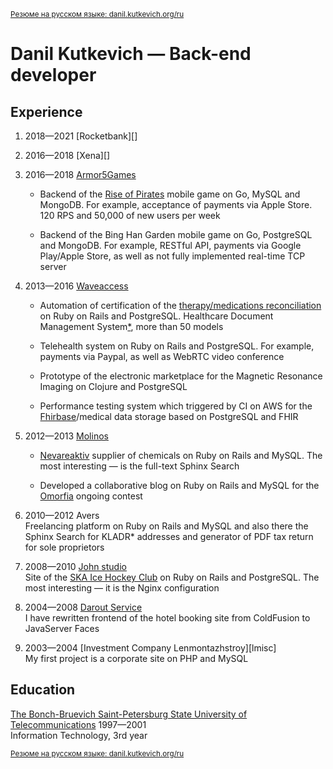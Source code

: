 <sup>[Резюме на русском языке: danil.kutkevich.org/ru][]</sup>

Danil Kutkevich — Back-end developer
====================================

[rubycda]: https://github.com/hospital-systems/ruby-cda
[Armor5Games]: https://armor5games.github.io
[medapp]: http://choice-hs.com

Experience
----------

1. <span title="08.2018—01.2021">2018—2021</span>
   [Rocketbank][]

2. <span title="07.2018—08.2018">2016—2018</span>
   <span title="Xena Exchange">[Xena][]</span>

3. <span title="10.2016—05.2018">2016—2018</span>
   [Armor5Games][]

   * Backend of the [Rise of Pirates][] mobile game on Go, MySQL and MongoDB.
     For example, acceptance of payments via Apple Store.
     120 RPS and 50,000 of new users per week

   * Backend of the Bing Han Garden mobile game on Go, PostgreSQL and MongoDB.
     For example, RESTful API, payments via Google Play/Apple Store,
     as well as not fully implemented real-time TCP server

   [Rise of Pirates]: https://armor5games.github.io/en/games/rise-of-pirates/

4. <span title="06.2013—08.2016">2013—2016</span>
   [Waveaccess][waveaccess.ru]

   * Automation of certification of the
     [therapy/medications reconciliation][rubycda] on Ruby on Rails and
     PostgreSQL. Healthcare Document Management System[*][medapp],
     more than 50 models

   * <span title="holiadvice.com">Telehealth system</span> on Ruby on Rails
     and PostgreSQL. For example, payments via Paypal,
     as well as WebRTC video conference

   * Prototype of the <span title="Salemed">electronic marketplace for the
     Magnetic Resonance Imaging</span> on Clojure and PostgreSQL

   * Performance testing system which triggered by CI on AWS
     for the [Fhirbase][]/medical data storage based on PostgreSQL and FHIR

   [waveaccess.ru]: https://waveaccess.ru
   [Fhirbase]: https://github.com/fhirbase/fhirbase-plv8/graphs/contributors

5. <span title="04.2012—06.2013">2012—2013</span>
   [Molinos][molinos.ru]

   * [Nevareaktiv][nevareaktiv.ru] supplier of chemicals on Ruby on Rails
     and MySQL. The most interesting — is the full-text Sphinx Search

   * Developed a collaborative blog on Ruby on Rails and MySQL
     for the [Omorfia][omorfia.ru] ongoing contest

   [molinos.ru]: https://molinos.ru
   [nevareaktiv.ru]: https://nevareaktiv.ru
   [omorfia.ru]: https://omorfia.ru

6. <span title="09.2010—04.2012">2010—2012</span>
   Avers  
   Freelancing platform on Ruby on Rails and MySQL and also there
   the Sphinx Search for
   <span title="Classifier of addresses of the Russian Federation">KLADR*</a>
   addresses and generator of PDF tax return for sole proprietors

7. <span title="03.2008—09.2010">2008—2010</span>
   [John studio][john.ru]  
   Site of the [SKA Ice Hockey Club][ska.ru] on Ruby on Rails and PostgreSQL.
   The most interesting — it is the Nginx configuration

   [john.ru]: https://john.ru
   [ska.ru]: https://ska.ru

8. <span title="11.2004—03.2008">2004—2008</span>
   [Darout Service][darout]  
   I have rewritten frontend of the
   <span title="hotelguide.com">hotel booking site</span>
   from ColdFusion to JavaServer Faces

   [darout]: http://darout.ru

9. <span title="06.2003—11.2004">2003—2004</span>
   [Investment Company Lenmontazhstroy][lmisc]  
   My first project is a corporate site on PHP and MySQL

   [lmsic]: https://lmsic.com

Education
---------

[The Bonch-Bruevich Saint-Petersburg State University of Telecommunications][bonch]
1997—2001  
Information Technology, 3rd year

[bonch]: https://sut.ru

<sub>[Резюме на русском языке: danil.kutkevich.org/ru][]</sub>

[Резюме на русском языке: danil.kutkevich.org/ru]: ./danilkutkevich.ru.md#readme
